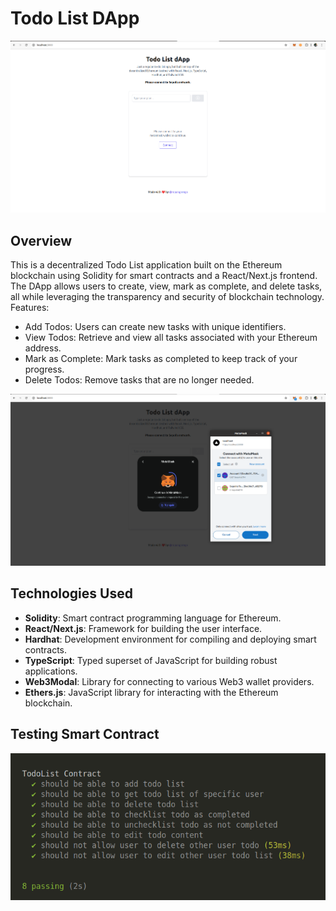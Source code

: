 # Todo List DApp

<img src="https://raw.githubusercontent.com/rpangarego/todo-list-dapp/master/images/todo-list-app.png" alt="Todo List dApp" width="660">

## Overview
This is a decentralized Todo List application built on the Ethereum blockchain using Solidity for smart contracts and a React/Next.js frontend. The DApp allows users to create, view, mark as complete, and delete tasks, all while leveraging the transparency and security of blockchain technology. Features:

- Add Todos: Users can create new tasks with unique identifiers.
- View Todos: Retrieve and view all tasks associated with your Ethereum address.
- Mark as Complete: Mark tasks as completed to keep track of your progress.
- Delete Todos: Remove tasks that are no longer needed.

<center>
<img src="https://raw.githubusercontent.com/rpangarego/todo-list-dapp/master/images/todo-list-app2.png" alt="Todo List dApp" width="600">
</center>

## Technologies Used
- <b>Solidity</b>: Smart contract programming language for Ethereum.
- <b>React/Next.js</b>: Framework for building the user interface.
- <b>Hardhat</b>: Development environment for compiling and deploying smart contracts.
- <b>TypeScript</b>: Typed superset of JavaScript for building robust applications.
- <b>Web3Modal</b>: Library for connecting to various Web3 wallet providers.
- <b>Ethers.js</b>: JavaScript library for interacting with the Ethereum blockchain.

## Testing Smart Contract
![Testing Smart Contract](https://raw.githubusercontent.com/rpangarego/todo-list-dapp/master/images/todo-list-app-testing.png)
